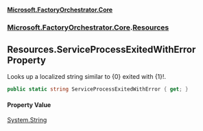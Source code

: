 #### [Microsoft.FactoryOrchestrator.Core](./Microsoft-FactoryOrchestrator-Core.md 'Microsoft.FactoryOrchestrator.Core')
### [Microsoft.FactoryOrchestrator.Core](./Microsoft-FactoryOrchestrator-Core.md 'Microsoft.FactoryOrchestrator.Core').[Resources](./Microsoft-FactoryOrchestrator-Core-Resources.md 'Microsoft.FactoryOrchestrator.Core.Resources')
## Resources.ServiceProcessExitedWithError Property
Looks up a localized string similar to {0} exited with {1}!.  
```csharp
public static string ServiceProcessExitedWithError { get; }
```
#### Property Value
[System.String](https://docs.microsoft.com/en-us/dotnet/api/System.String 'System.String')  
